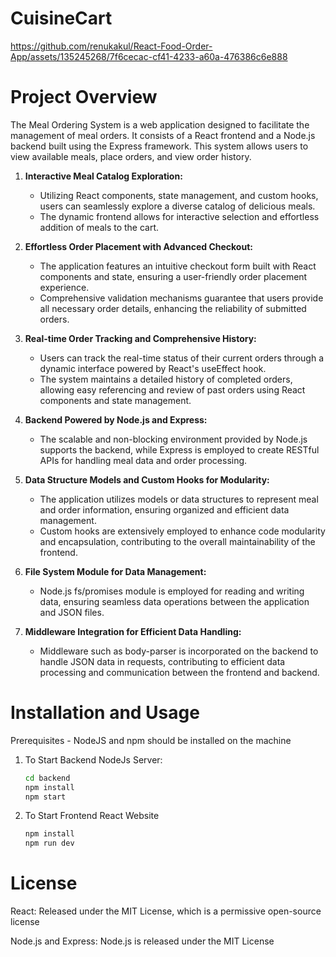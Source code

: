 # CuisineCart




https://github.com/renukakul/React-Food-Order-App/assets/135245268/7f6cecac-cf41-4233-a60a-476386c6e888




# Project Overview
The Meal Ordering System is a web application designed to facilitate the management of meal orders. It consists of a React frontend and a Node.js backend built
using the Express framework. This system allows users to view available meals, place orders, and view order history.


1. **Interactive Meal Catalog Exploration:**
   - Utilizing React components, state management, and custom hooks, users can seamlessly explore a diverse catalog of delicious meals.
   - The dynamic frontend allows for interactive selection and effortless addition of meals to the cart.

2. **Effortless Order Placement with Advanced Checkout:**
   - The application features an intuitive checkout form built with React components and state, ensuring a user-friendly order placement experience.
   - Comprehensive validation mechanisms guarantee that users provide all necessary order details, enhancing the reliability of submitted orders.

3. **Real-time Order Tracking and Comprehensive History:**
   - Users can track the real-time status of their current orders through a dynamic interface powered by React's useEffect hook.
   - The system maintains a detailed history of completed orders, allowing easy referencing and review of past orders using React components and state management.

4. **Backend Powered by Node.js and Express:**
   - The scalable and non-blocking environment provided by Node.js supports the backend, while Express is employed to create RESTful APIs for handling meal data and order processing.

5. **Data Structure Models and Custom Hooks for Modularity:**
   - The application utilizes models or data structures to represent meal and order information, ensuring organized and efficient data management.
   - Custom hooks are extensively employed to enhance code modularity and encapsulation, contributing to the overall maintainability of the frontend.

6. **File System Module for Data Management:**
   - Node.js fs/promises module is employed for reading and writing data, ensuring seamless data operations between the application and JSON files.

7. **Middleware Integration for Efficient Data Handling:**
   - Middleware such as body-parser is incorporated on the backend to handle JSON data in requests, contributing to efficient data processing and communication between the frontend and backend.

# Installation and Usage

Prerequisites - NodeJS and npm should be installed on the machine

1. To Start Backend NodeJs Server:
   ```bash
   cd backend
   npm install
   npm start
   ```
2. To Start Frontend React Website
    ```bash
    npm install
    npm run dev
    ```

# License
React:
Released under the MIT License, which is a permissive open-source license

Node.js and Express:
Node.js is released under the MIT License 



